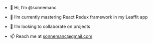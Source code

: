 - 👋 Hi, I’m @sonnemanc

- 🌱 I’m currently mastering React Redux framework in my Leaffit app
- 💞️ I’m looking to collaborate on projects
- 📫 Reach me at sonnemanc@gmail.com

<!---
sonnemanc/sonnemanc is a ✨ special ✨ repository because its `README.md` (this file) appears on your GitHub profile.
You can click the Preview link to take a look at your changes.
--->
